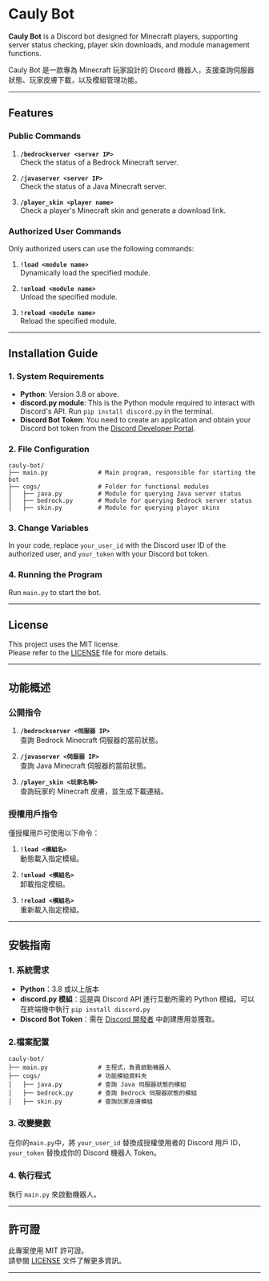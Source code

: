 # Cauly Bot  

**Cauly Bot** is a Discord bot designed for Minecraft players, supporting server status checking, player skin downloads, and module management functions.  

Cauly Bot 是一款專為 Minecraft 玩家設計的 Discord 機器人，支援查詢伺服器狀態、玩家皮膚下載，以及模組管理功能。

---

## Features  

### Public Commands  
1. **`/bedrockserver <server IP>`**  
   Check the status of a Bedrock Minecraft server.  

2. **`/javaserver <server IP>`**  
   Check the status of a Java Minecraft server.  

3. **`/player_skin <player name>`**  
   Check a player's Minecraft skin and generate a download link.  

### Authorized User Commands  
Only authorized users can use the following commands:  
1. **`!load <module name>`**  
   Dynamically load the specified module.  

2. **`!unload <module name>`**  
   Unload the specified module.  

3. **`!reload <module name>`**  
   Reload the specified module.  

---

## Installation Guide  

### 1. System Requirements  
- **Python**: Version 3.8 or above.  
- **discord.py module**: This is the Python module required to interact with Discord's API. Run `pip install discord.py` in the terminal.  
- **Discord Bot Token**: You need to create an application and obtain your Discord bot token from the [Discord Developer Portal](https://discord.com/developers/applications).  

### 2. File Configuration

```
cauly-bot/
├── main.py              # Main program, responsible for starting the bot
├── cogs/                # Folder for functional modules
│   ├── java.py          # Module for querying Java server status
│   ├── bedrock.py       # Module for querying Bedrock server status
│   ├── skin.py          # Module for querying player skins
```

### 3. Change Variables  
In your code, replace `your_user_id` with the Discord user ID of the authorized user, and `your_token` with your Discord bot token.  

### 4. Running the Program  
Run `main.py` to start the bot.  

---

## License  

This project uses the MIT license.  
Please refer to the [LICENSE](LICENSE) file for more details.  

---

## 功能概述  

### 公開指令  
1. **`/bedrockserver <伺服器 IP>`**  
   查詢 Bedrock Minecraft 伺服器的當前狀態。  

2. **`/javaserver <伺服器 IP>`**  
   查詢 Java Minecraft 伺服器的當前狀態。  

3. **`/player_skin <玩家名稱>`**  
   查詢玩家的 Minecraft 皮膚，並生成下載連結。  

### 授權用戶指令  
僅授權用戶可使用以下命令：  
1. **`!load <模組名>`**  
   動態載入指定模組。  

2. **`!unload <模組名>`**  
   卸載指定模組。  

3. **`!reload <模組名>`**  
   重新載入指定模組。  

---

## 安裝指南  

### 1. 系統需求  
- **Python**：3.8 或以上版本  
- **discord.py 模組**：這是與 Discord API 進行互動所需的 Python 模組。可以在終端機中執行 `pip install discord.py`  
- **Discord Bot Token**：需在 [Discord 開發者](https://discord.com/developers/applications) 中創建應用並獲取。  

### 2.檔案配置

```
cauly-bot/
├── main.py              # 主程式，負責啟動機器人
├── cogs/                # 功能模組資料夾
│   ├── java.py          # 查詢 Java 伺服器狀態的模組
│   ├── bedrock.py       # 查詢 Bedrock 伺服器狀態的模組
│   ├── skin.py          # 查詢玩家皮膚模組
```

### 3. 改變變數  
在你的`main.py`中，將 `your_user_id` 替換成授權使用者的 Discord 用戶 ID，`your_token` 替換成你的 Discord 機器人 Token。  

### 4. 執行程式  
執行 `main.py` 來啟動機器人。  

---

## 許可證  

此專案使用 MIT 許可證。  
請參閱 [LICENSE](LICENSE) 文件了解更多資訊。  

---
